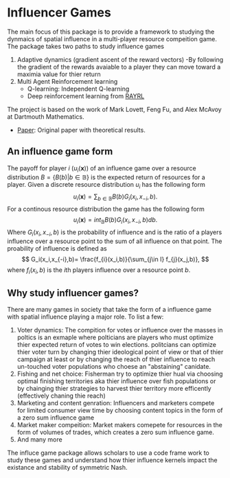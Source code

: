# Influencer Games 
The main focus of this package is to provide a framework to studying the dynmaics of spatial influence in a multi-player resource compeition game. The package takes two paths to study influence games
1. Adaptive dynamics (gradient ascent of the reward vectors)
    -By following the gradient of the rewards avaiable to a player they can move toward a maximia value for thier return
2. Multi Agent Reinforcement learning 
    - Q-learning: Independent Q-learning
    - Deep reinforcement learning from [RAYRL](https://docs.ray.io/en/latest/rllib/index.html)

The project is based on the work of Mark Lovett, Feng Fu, and Alex McAvoy at Dartmouth Mathematics. 
    
- [Paper](https://www.google.com/): Original paper with theoretical results.
## An influence game form 
The payoff for player $i$ ($u_i(\mathbf{x})$) of an influence game over a resource distribution $B=\{B(b)|b\in \mathbb{B}\}$ is the expected return of resources for a player. Given a discrete resource distribution $u_i$ has the following form
$$
    u_i(\mathbf{x})=\sum_{b\in \mathbb{B}} B(b)G_{i}(x_i,x_{-i},b).
$$
For a continous resource distribution the game has the following form 
$$
    u_i(\mathbf{x})=int_{\mathbb{B}} B(b)G_{i}(x_i,x_{-i},b)db.
$$
Where $G_{i}(x_i,x_{-i},b)$ is the probability of influence and is the ratio of a players influence over a resource point to the sum of all influence on that point. The proability of influence is defined as 
$$ 
    G_i(x_i,x_{-i},b)= \frac{f_{i}(x_i,b)}{\sum_{j\in I} f_{j}(x_j,b)},
$$
where $f_{i}(x_i,b)$ is the $i$th players influence over a resource point $b$.

## Why study influencer games?
There are many games in society that take the form of a influence game with spatial influence playing a major role. To list a few:
1. Voter dynamics: The compition for votes or influence over the masses in poltics is an exmaple where polticians are players who must optimize thier expected return of votes to win elections. politcians can optimize thier voter turn by changing thier ideological point of view or that of thier campaign at least or by changing the reach of thier influence to reach un-touched voter populations who choese an "abstaining" canidate. 
2. Fishing and net choice: Fisherman try to optimize thier hual via choosing optimal finishing territories aka thier influence over fish populations or by chainging thier strategies to harvest thier territory more efficently (effectively chaning thie reach)
3. Marketing and content genration: Influencers and marketers compete for limited consumer view time by choosing content topics in the form of a zero sum influence game
4. Market maker compeition: Market makers comepete for resources in the form of volumes of trades, which creates a zero sum influence game.
5. And many more  

The influce game package allows scholars to use a code frame work to study these games and understand how thier influence kernels impact the existance and stability of symmetric Nash. 